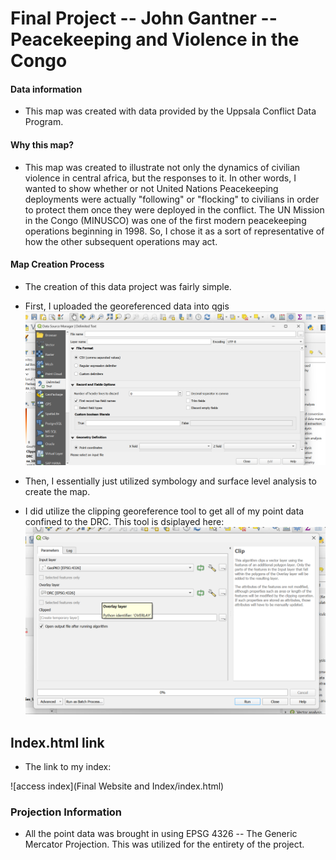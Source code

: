 # Final Project -- John Gantner -- Peacekeeping and Violence in the Congo

#### Data information 

* This map was created with data provided by the Uppsala Conflict Data Program.

#### Why this map?

* This map was created to illustrate not only the dynamics of civilian violence in central africa, but the responses to it. In other words, I wanted to show whether or not United Nations Peacekeeping deployments were actually "following" or "flocking" to civilians in order to protect them once they were deployed in the conflict. The UN Mission in the Congo (MINUSCO) was one of the first modern peacekeeping operations beginning in 1998. So, I chose it as a sort of representative of how the other subsequent operations may act.

#### Map Creation Process

* The creation of this data project was fairly simple.

* First, I uploaded the georeferenced data into qgis
![Folder View](graphics/Insert-Delimited.png)

* Then, I essentially just utilized symbology and surface level analysis to create the map.

* I did utilize the clipping georeference tool to get all of my point data confined to the DRC. This tool is dsiplayed here:
![Folder View](graphics/Clipping-Georeference.png)



## Index.html link

* The link to my index:

![access index](Final Website and Index/index.html)

### Projection Information

* All the point data was brought in using EPSG 4326 -- The Generic Mercator Projection. This was utilized for the entirety of the project.